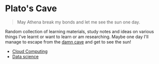 Plato's Cave
============
> May Athena break my bonds and let me see the sun one day.

Random collection of learning materials, study notes and ideas on various
things I've learnt or want to learn or am researching. Maybe one day I'll
manage to escape from the [damn cave][platos-cave] and get to see the sun!

* [Cloud Computing][cloud-computing]
* [Data science][data-science]




[cloud-computing]: ./cloud-computing/README.md
[data-science]: ./data-science/README.md
[platos-cave]: https://en.wikipedia.org/wiki/Allegory_of_the_Cave
  "Allegory of the Cave"

